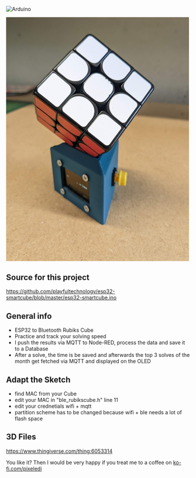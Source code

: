 ![Arduino](https://img.shields.io/badge/Arduino-00979D?style=for-the-badge&logo=Arduino&logoColor=white)

<img src="https://github.com/pixelEDI/esp32_cube/blob/7101cef0eae3d0636a241fbe2dc87245dcbea2cb/rubikscube_holder.jpg" width="500">

## Source for this project
https://github.com/playfultechnology/esp32-smartcube/blob/master/esp32-smartcube.ino

## General info 

* ESP32 to Bluetooth Rubiks Cube
* Practice and track your solving speed
* I push the results via MQTT to Node-RED, process the data and save it to a Database
* After a solve, the time is be saved and afterwards the top 3 solves of the month get fetched via MQTT and displayed on the OLED

## Adapt the Sketch
* find MAC from your Cube
* edit your MAC in "ble_rubikscube.h" line 11
* edit your crednetials wifi + mqtt
* partition scheme has to be changed because wifi + ble needs a lot of flash space

## 3D Files
https://www.thingiverse.com/thing:6053314

You like it? Then I would be very happy if you treat me to a coffee on [ko-fi.com/pixeledi](https://www.ko-fi.com/pixeledi)
